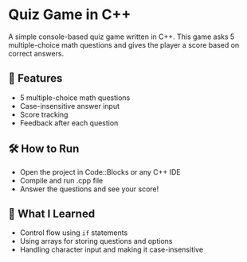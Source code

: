 # Quiz Game in C++

A simple console-based quiz game written in C++. This game asks 5 multiple-choice math questions and gives the player a score based on correct answers.

## 🎯 Features
- 5 multiple-choice math questions
- Case-insensitive answer input
- Score tracking
- Feedback after each question

## 🛠 How to Run
- Open the project in Code::Blocks or any C++ IDE
- Compile and run .cpp file
- Answer the questions and see your score!

## 🚀 What I Learned
- Control flow using `if` statements
- Using arrays for storing questions and options
- Handling character input and making it case-insensitive




